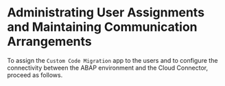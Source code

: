 <!-- loio5b2d32e2352d4d969ca1aacd65e0f4b1 -->

# Administrating User Assignments and Maintaining Communication Arrangements

To assign the `Custom Code Migration` app to the users and to configure the connectivity between the ABAP environment and the Cloud Connector, proceed as follows.

